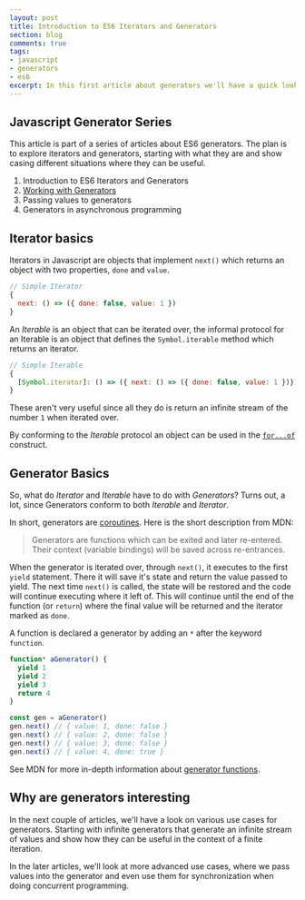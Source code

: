 ```yaml
---
layout: post
title: Introduction to ES6 Iterators and Generators
section: blog
comments: true
tags:
- javascript
- generators
- es6
excerpt: In this first article about generators we'll have a quick look at the basics of Iterator, Iterable and Generators.
---
```


## Javascript Generator Series
This article is part of a series of articles about ES6 generators. The plan is to explore iterators and generators, starting with what they are and show casing different situations where they can be useful.

1. Introduction to ES6 Iterators and Generators
2. [Working with Generators](/blog/working-with-generators)
3. Passing values to generators
4. Generators in asynchronous programming

## Iterator basics
Iterators in Javascript are objects that implement `next()` which returns an object with two properties, `done` and `value`.

```javascript
// Simple Iterator
{
  next: () => ({ done: false, value: 1 })
}
```

An _Iterable_ is an object that can be iterated over, the informal protocol for an Iterable is an object that defines the `Symbol.iterable` method which returns an iterator.

```javascript
// Simple Iterable
{
  [Symbol.iterator]: () => ({ next: () => ({ done: false, value: 1 })})
}
```

These aren't very useful since all they do is return an infinite stream of the number `1` when iterated over.

By conforming to the _Iterable_ protocol an object can be used in the [`for...of`](https://developer.mozilla.org/en-US/docs/Web/JavaScript/Reference/Statements/for...of) construct.

## Generator Basics
So, what do _Iterator_ and _Iterable_ have to do with _Generators_? Turns out, a lot, since Generators conform to both _Iterable_ and _Iterator_.

In short, generators are [coroutines](https://en.wikipedia.org/wiki/Coroutine). Here is the short description from MDN:
> Generators are functions which can be exited and later re-entered. Their context (variable bindings) will be saved across re-entrances.

When the generator is iterated over, through `next()`, it executes to the first `yield` statement. There it will save it's state and return the value passed to yield. The next time `next()` is called, the state will be restored and the code will continue executing where it left of. This will continue until the end of the function (or `return`) where the final value will be returned and the iterator marked as `done`.

A function is declared a generator by adding an `*` after the keyword `function`.

```javascript
function* aGenerator() {
  yield 1
  yield 2
  yield 3
  return 4
}

const gen = aGenerator()
gen.next() // { value: 1, done: false }
gen.next() // { value: 2, done: false }
gen.next() // { value: 3, done: false }
gen.next() // { value: 4, done: true }
```

See MDN for more in-depth information about [generator functions](https://developer.mozilla.org/en-US/docs/Web/JavaScript/Reference/Statements/function*).

## Why are generators interesting
In the next couple of articles, we'll have a look on various use cases for generators. Starting with infinite generators that generate an infinite stream of values and show how they can be useful in the context of a finite iteration.

In the later articles, we'll look at more advanced use cases, where we pass values into the generator and even use them for synchronization when doing concurrent programming.

